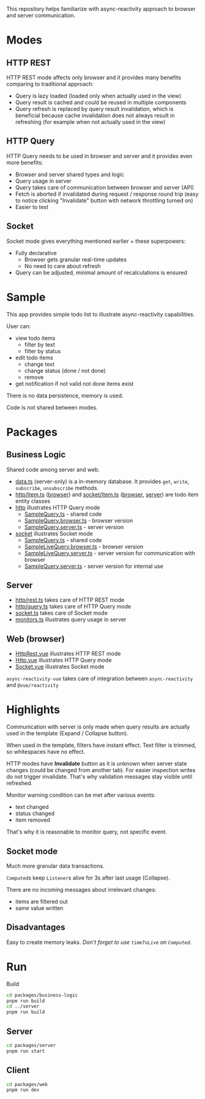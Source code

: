 This repository helps familiarize with async-reactivity approach to browser and server communication.

# Modes

## HTTP REST

HTTP REST mode affects only browser and it provides many benefits comparing to traditional approach:

* Query is lazy loaded (loaded only when actually used in the view)
* Query result is cached and could be reused in multiple components
* Query refresh is replaced by query result invalidation, which is beneficial because cache invalidation does not always result in refreshing (for example when not actually used in the view)

## HTTP Query

HTTP Query needs to be used in browser and server and it provides even more benefits:

* Browser and server shared types and logic
* Query usage in server
* Query takes care of communication between browser and server (API)
* Fetch is aborted if invalidated during request / response round trip (easy to notice clicking "Invalidate" button with network throttling turned on)
* Easier to test

## Socket

Socket mode gives everything mentioned earlier + these superpowers:

* Fully declarative
    * Browser gets granular real-time updates
    * No need to care about refresh
* Query can be adjusted, minimal amount of recalculations is ensured

# Sample

This app provides simple todo list to illustrate async-reactivity capabilities.

User can:

* view todo items
  * filter by text
  * filter by status
* edit todo items
  * change text
  * change status (done / not done)
  * remove
* get notification if not valid not done items exist

There is no data persistence, memory is used.

Code is not shared between modes.

# Packages

## Business Logic

Shared code among server and web.

* [data.ts](packages/business-logic/src/data.ts) (server-only) is a in-memory database. It provides `get`, `write`, `subscribe`, `unsubscribe` methods.
* [http/Item.ts](packages/business-logic/src/http/Item.ts) ([browser](packages/business-logic/src/http/Item.browser.ts)) and [socket/Item.ts](packages/business-logic/src/socket/Item.ts) ([browser](packages/business-logic/src/socket/Item.browser.ts), [server](packages/business-logic/src/socket/Item.server.ts)) are todo item entity classes
* [http](packages/business-logic/src/http) illustrates HTTP Query mode
  * [SampleQuery.ts](packages/business-logic/src/http/SampleQuery.ts) - shared code
  * [SampleQuery.browser.ts](packages/business-logic/src/http/SampleQuery.browser.ts) - browser version
  * [SampleQuery.server.ts](packages/business-logic/src/http/SampleQuery.server.ts) - server version
* [socket](packages/business-logic/src/socket) illustrates Socket mode
  * [SampleQuery.ts](packages/business-logic/src/socket/SampleQuery.ts) - shared code
  * [SampleLiveQuery.browser.ts](packages/business-logic/src/socket/SampleLiveQuery.browser.ts) - browser version
  * [SampleLiveQuery.server.ts](packages/business-logic/src/socket/SampleLiveQuery.server.ts) - server version for communication with browser
  * [SampleQuery.server.ts](packages/business-logic/src/socket/SampleQuery.server.ts) - server version for internal use

## Server

* [http/rest.ts](packages/server/src/http/rest.ts) takes care of HTTP REST mode
* [http/query.ts](packages/server/src/http/query.ts) takes care of HTTP Query mode
* [socket.ts](packages/server/src/socket.ts) takes care of Socket mode
* [monitors.ts](packages/server/src/monitors.ts) illustrates query usage in server

## Web (browser)

* [HttpRest.vue](packages/web/src/HttpRest.vue) illustrates HTTP REST mode
* [Http.vue](packages/web/src/Http.vue) illustrates HTTP Query mode
* [Socket.vue](packages/web/src/Socket.vue) illustrates Socket mode

`async-reactivity-vue` takes care of integration between `async-reactivity` and `@vue/reactivity`

# Highlights

Communication with server is only made when query results are actually used in the template (Expand / Collapse button).

When used in the template, filters have instant effect. Text filter is trimmed, so whitespaces have no effect.

HTTP modes have **Invalidate** button as it is unknown when server state changes (could be changed from another tab). For easier inspection writes do not trigger invalidate. That's why validation messages stay visible until refreshed.

Monitor warning condition can be met after various events:

* text changed
* status changed
* item removed

That's why it is reasonable to monitor query, not specific event.

## Socket mode

Much more granular data transactions.

`Computed`s keep `Listener`s alive for 3s after last usage (Collapse).

There are no incoming messages about irrelevant changes:

* items are filtered out
* same value written

## Disadvantages

Easy to create memory leaks. *Don't forget to use `timeToLive` on `Computed`.*

# Run

Build

```bash
cd packages/business-logic
pnpm run build
cd ../server
pnpm run build
```

## Server

```bash
cd packages/server
pnpm run start
```

## Client
```bash
cd packages/web
pnpm run dev
```
